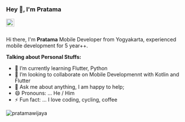 ### Hey 👋, I'm Pratama

<a href="https://www.linkedin.com/in/pratamawijaya/" target="_blank">
  <img align="left" alt="" width="22px" src="https://cdn.jsdelivr.net/npm/simple-icons@v3/icons/linkedin.svg" />
</a>

<br />
<br />

Hi there, I'm **Pratama** Mobile Developer from Yogyakarta, experienced mobile development for 5 year++.

**Talking about Personal Stuffs:**

- 🌱 I’m currently learning Flutter, Python
- 👯 I’m looking to collaborate on Mobile Developmennt with Kotlin and Flutter
- 💬 Ask me about anything, I am happy to help;
- 😄 Pronouns: ... He / Him
- ⚡ Fun fact: ... I love coding, cycling, coffee


<p><img align="left" src="https://github-readme-stats.vercel.app/api/top-langs/?username=pratamawijaya&layout=compact&hide=html" alt="pratamawijaya" /></p>
